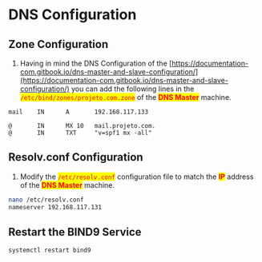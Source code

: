 # DNS Configuration

## Zone Configuration

1. Having in mind the DNS Configuration of the [https://documentation-com.gitbook.io/dns-master-and-slave-configuration/](https://documentation-com.gitbook.io/dns-master-and-slave-configuration/) you can add the following lines in the <mark style="color:red;">`/etc/bind/zones/projeto.com.zone`</mark> of the <mark style="color:red;">**DNS Master**</mark> machine.

```dns-zone-file
mail    IN      A       192.168.117.133

@       IN      MX 10   mail.projeto.com.
@       IN      TXT     "v=spf1 mx -all"
```

## Resolv.conf Configuration

1. Modify the <mark style="color:red;">`/etc/resolv.conf`</mark> configuration file to match the <mark style="color:red;">**IP**</mark> address of the <mark style="color:red;">**DNS Master**</mark> machine.

```bash
nano /etc/resolv.conf
nameserver 192.168.117.131
```

## Restart the BIND9 Service

```bash
systemctl restart bind9
```
